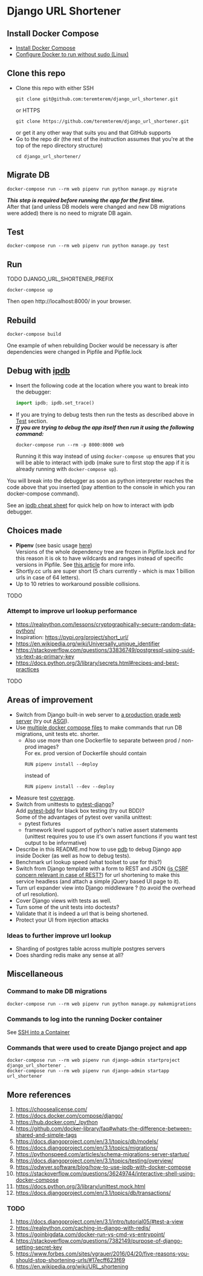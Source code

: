 # Django URL Shortener

## Install Docker Compose

- [Install Docker Compose](https://docs.docker.com/compose/install/)
- [Configure Docker to run without sudo (Linux)](
   https://docs.docker.com/engine/install/linux-postinstall/)

## Clone this repo
- Clone this repo with either SSH
   ```
   git clone git@github.com:teremterem/django_url_shortener.git
   ```
   or HTTPS
   ```
   git clone https://github.com/teremterem/django_url_shortener.git
   ```
   or get it any other way that suits you and that GitHub supports
- Go to the repo dir (the rest of the instruction assumes
   that you're at the top of the repo directory structure)
   ```
   cd django_url_shortener/
   ```

## Migrate DB

```
docker-compose run --rm web pipenv run python manage.py migrate
```
***This step is required before running the app for the first time.***  
After that (and unless DB models were changed and new DB migrations were added)
there is no need to migrate DB again.

## Test

```
docker-compose run --rm web pipenv run python manage.py test
```

## Run

TODO DJANGO_URL_SHORTENER_PREFIX

```
docker-compose up
```
Then open http://localhost:8000/ in your browser.

## Rebuild

```
docker-compose build
```
One example of when rebuilding Docker would be necessary is after dependencies were changed in Pipfile and Pipfile.lock

## Debug with [ipdb](https://github.com/gotcha/ipdb)

- Insert the following code at the location where you want to break into the debugger:
  ```python
  import ipdb; ipdb.set_trace()
  ```
- If you are trying to debug tests then run the tests as described above in [Test](#Test) section.
- ***If you are trying to debug the app itself then run it using the following command:***
  ```
  docker-compose run --rm -p 8000:8000 web
  ```
  Running it this way instead of using ```docker-compose up```
  ensures that you will be able to interact with ipdb (make sure to first stop the app if it is already running with
  ```docker-compose up```).

You will break into the debugger as soon as python interpreter reaches the code above that you inserted (pay attention
to the console in which you ran docker-compose command).

See an [ipdb cheat sheet](https://wangchuan.github.io/coding/2017/07/12/ipdb-cheat-sheet.html) for quick help on how to
interact with ipdb debugger.

## Choices made

- **Pipenv** (see basic usage [here](https://pipenv-fork.readthedocs.io/en/latest/basics.html))  
  Versions of the whole dependency tree are frozen in Pipfile.lock and for this reason it is ok to have wildcards and
  ranges instead of specific versions in Pipfile. See [this article](https://realpython.com/pipenv-guide/) for more
  info.
- Shortly.cc urls are super short (5 chars currently - which is max 1 billion urls in case of 64 letters).
- Up to 10 retries to workaround possible collisions.

TODO

### Attempt to improve url lookup performance

- https://realpython.com/lessons/cryptographically-secure-random-data-python/
- Inspiration: https://pypi.org/project/short_url/
- https://en.wikipedia.org/wiki/Universally_unique_identifier
- https://stackoverflow.com/questions/33836749/postgresql-using-uuid-vs-text-as-primary-key
- https://docs.python.org/3/library/secrets.html#recipes-and-best-practices

TODO

## Areas of improvement

- Switch from Django built-in web server to [a production grade web server](
  https://docs.djangoproject.com/en/3.1/howto/deployment/asgi/) (try out [ASGI](
  https://asgi.readthedocs.io/en/latest/)).
- Use [multiple docker compose files](
  https://runnable.com/docker/advanced-docker-compose-configuration#using-multiple-docker-compose-files)
  to make commands that run DB migrations, unit tests etc. shorter.
  - Also use more than one Dockerfile to separate between prod / non-prod images?  
    For ex. prod version of Dockerfile should contain
    ```
    RUN pipenv install --deploy
    ```
    instead of
    ```
    RUN pipenv install --dev --deploy
    ```
- Measure test [coverage](https://coverage.readthedocs.io/en/coverage-5.2.1/).
- Switch from unittests to [pytest-django](https://pytest-django.readthedocs.io/en/latest/)?  
  Add [pytest-bdd](
  https://automationpanda.com/2018/10/22/python-testing-101-pytest-bdd/) for black box testing (try out BDD)?  
  Some of the advantages of pytest over vanilla unittest:
  - pytest fixtures
  - framework level support of python's native assert statements
    (unittest requires you to use it's own assert functions if you want test output to be informative)
- Describe in this README.md how to use [pdb](https://docs.python.org/3/library/pdb.html)
  to debug Django app inside Docker (as well as how to debug tests).
- Benchmark url lookup speed (what toolset to use for this?)
- Switch from Django template with a form to REST and JSON ([is CSRF concern relevant in case of REST?](
  https://security.stackexchange.com/questions/166724/should-i-use-csrf-protection-on-rest-api-endpoints)) for url
  shortening to make this service headless (and attach a simple jQuery based UI page to it).
- Turn url expander view into Django middleware ? (to avoid the overhead of url resolution).
- Cover Django views with tests as well.
- Turn some of the unit tests into doctests?
- Validate that it is indeed a url that is being shortened.
- Protect your UI from injection attacks

### Ideas to further improve url lookup

- Sharding of postgres table across multiple postgres servers
- Does sharding redis make any sense at all?

## Miscellaneous

### Command to make DB migrations

```
docker-compose run --rm web pipenv run python manage.py makemigrations
```

### Commands to log into the running Docker container

See [SSH into a Container](
https://phase2.github.io/devtools/common-tasks/ssh-into-a-container/)

### Commands that were used to create Django project and app

```
docker-compose run --rm web pipenv run django-admin startproject django_url_shortener .
docker-compose run --rm web pipenv run django-admin startapp url_shortener
```

## More references

1) https://choosealicense.com/
1) https://docs.docker.com/compose/django/
1) https://hub.docker.com/_/python
1) https://github.com/docker-library/faq#whats-the-difference-between-shared-and-simple-tags
1) https://docs.djangoproject.com/en/3.1/topics/db/models/
1) https://docs.djangoproject.com/en/3.1/topics/migrations/
1) https://pythonspeed.com/articles/schema-migrations-server-startup/
1) https://docs.djangoproject.com/en/3.1/topics/testing/overview/
1) https://odwyer.software/blog/how-to-use-ipdb-with-docker-compose
1) https://stackoverflow.com/questions/36249744/interactive-shell-using-docker-compose
1) https://docs.python.org/3/library/unittest.mock.html
1) https://docs.djangoproject.com/en/3.1/topics/db/transactions/

### TODO

1) https://docs.djangoproject.com/en/3.1/intro/tutorial05/#test-a-view
1) https://realpython.com/caching-in-django-with-redis/
1) https://goinbigdata.com/docker-run-vs-cmd-vs-entrypoint/
1) https://stackoverflow.com/questions/7382149/purpose-of-django-setting-secret-key
1) https://www.forbes.com/sites/ygrauer/2016/04/20/five-reasons-you-should-stop-shortening-urls/#17ecff623f69
1) https://en.wikipedia.org/wiki/URL_shortening
